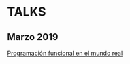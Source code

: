 # TALKS 

## Marzo 2019
[Programación funcional en el mundo real](https://www.meetup.com/es-ES/functionalFP/events/258497305/)
